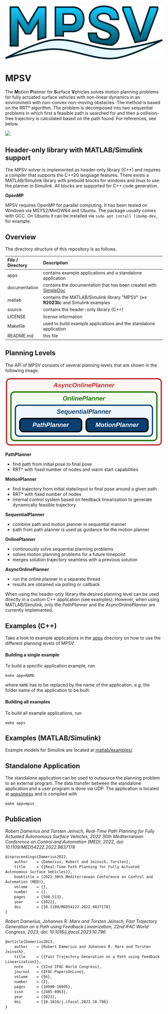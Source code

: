 ![](documentation/img/icon.svg)

# MPSV
The **M**otion **P**lanner for **S**urface **V**ehicles solves motion planning problems for fully actuated surface vehicles with non-linear dynamics in an environment with non-convex non-moving obstacles.
The method is based on the RRT* algorithm.
The problem is decomposed into two sequential problems in which first a feasible path is searched for and then a collision-free trajectory is calculated based on the path found.
For references, see below.


![](documentation/img/Overview.svg)


## Header-only library with MATLAB/Simulink support
The MPSV solver is implemented as header-only library (C++) and requires a compiler that supports the C++20 language features.
There exists a MATLAB/Simulink library with prebuild blocks for windows and linux to use the planner in Simulink.
All blocks are supported for C++ code generation.

**OpenMP**

MPSV requires OpenMP for parallel computing.
It has been tested on Windows via MSYS2/MinGW64 and Ubuntu.
The package usually comes with GCC.
On Ubuntu it can be installed via `sudo apt install libomp-dev`, for example.

## Overview
The directory structure of this repository is as follows.

| File / Directory   | Description                                                                                                    |
| :----------------- | :------------------------------------------------------------------------------------------------------------- |
| apps               | contains example applications and a standalone application                                                     |
| documentation      | contains the documentation that has been created with [SimpleDoc](https://github.com/RobertDamerius/SimpleDoc) |
| matlab             | contains the MATLAB/Simulink library "MPSV" (**>= R2023b**) and Simulink examples                              |
| source             | contains the header-only library (C++)                                                                         |
| LICENSE            | license information                                                                                            |
| Makefile           | used to build example applications and the standalone application                                              |
| README.md          | this file                                                                                                      |


## Planning Levels
The API of MPSV consists of several planning levels that are shown in the following image.

![](documentation/img/PlanningLevels.svg)

**PathPlanner**
- find path from initial pose to final pose
- RRT* with fixed number of nodes and warm start capabilities

**MotionPlanner**
- find trajectory from initial state/input to final pose around a given path
- RRT* with fixed number of nodes
- internal control system based on feedback linearization to generate dynamically feasible trajectory

**SequentialPlanner**
- combine path and motion planner in sequential manner
- path from path planner is used as guidance for the motion planner

**OnlinePlanner**
- continuously solve sequential planning problems
- solves motion planning problems for a future timepoint
- merges solution trajectory seamless with a previous solution

**AsyncOnlinePlanner**
- run the online planner in a separate thread
- results are obtained via polling or callback

When using the header-only library the desired planning level can be used directly in a custom C++ application (see examples).
However, when using MATLAB/Simulink, only the *PathPlanner* and the *AsyncOnlinePlanner* are currently implemented.


## Examples (C++)
Take a look to example applications in the [apps](apps/) directory on how to use the different planning levels of MPSV.

#### Building a single example
To build a specific application example, run
```
make app=NAME
```
where `NAME` has to be replaced by the name of the application, e.g. the folder name of the application to be built.

#### Building all examples
To build all example applications, run
```
make apps
```


## Examples (MATLAB/Simulink)
Example models for Simulink are located at [matlab/examples/](matlab/examples/).


## Standalone Application
The standalone application can be used to outsource the planning problem to an external program.
The data transfer between the standalone application and a user program is done via UDP.
The application is located at [apps/mpsv](apps/mpsv/) and is compiled with
```
make app=mpsv
```


## Publication
*Robert Damerius and Torsten Jeinsch, Real-Time Path Planning for Fully Actuated Autonomous Surface Vehicles, 2022 30th Mediterranean Conference on Control and Automation (MED), 2022, doi: 10.1109/MED54222.2022.9837178*
```
@inproceedings{Damerius2022,
    author    = {Damerius, Robert and Jeinsch, Torsten},
    title     = {{Real-Time Path Planning for Fully Actuated Autonomous Surface Vehicles}}, 
    booktitle = {2022 30th Mediterranean Conference on Control and Automation (MED)}, 
    volume    = {},
    number    = {},
    pages     = {508-513},
    year      = {2022},
    doi       = {10.1109/MED54222.2022.9837178}
}
```

*Robert Damerius, Johannes R. Marx and Torsten Jeinsch, Fast Trajectory Generation on a Path using Feedback Linearization, 22nd IFAC World Congress, 2023, doi: 10.1016/j.ifacol.2023.10.796*
```
@article{Damerius2023,
    author    = {Robert Damerius and Johannes R. Marx and Torsten Jeinsch},
    title     = {{Fast Trajectory Generation on a Path using Feedback Linearization}},
    note      = {22nd IFAC World Congress},
    journal   = {IFAC-PapersOnLine},
    volume    = {56},
    number    = {2},
    pages     = {10990-10995},
    issn      = {2405-8963},
    year      = {2023},
    doi       = {10.1016/j.ifacol.2023.10.796}
}
```

